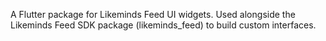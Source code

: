 A Flutter package for Likeminds Feed UI widgets. Used alongside the Likeminds Feed SDK package (likeminds_feed) to build custom interfaces.
